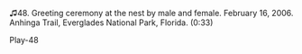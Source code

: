 ♫48. Greeting ceremony at the nest by male and female. February 16,
2006. Anhinga Trail, Everglades National Park, Florida. (0:33)

Play-48
